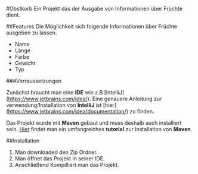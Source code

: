 #Obstkorb
Ein Projekt das der Ausgabe von Informationen über Früchte dient.


##Features
Die Möglichkeit sich folgende Informationen über Früchte ausgeben zu lassen.
* Name
* Länge
* Farbe
* Gewicht
* Typ


###Vorraussetzungen

Zunächst braucht man eine __IDE__ wie z.B [IntelliJ] (https://www.jetbrains.com/idea/).
Eine genauere Anleitung zur verwendung/Installation von __IntelliJ__ ist [hier] (https://www.jetbrains.com/idea/documentation/) zu finden.


Das Projekt wurde mit __Maven__ gebaut und muss deshalb auch installiert sein.
[Hier](https://maven.apache.org/guides/getting-started/index.html) findet man ein umfangreiches __tutorial__ zur Installation von __Maven__.

##Installation

1. Man downloaded den Zip Ordner.
2. Man öffnet das Projekt in seiner IDE.
3. Anschließend Kompilliert man das Projekt. 

